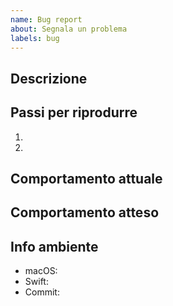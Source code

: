 ```yaml
---
name: Bug report
about: Segnala un problema
labels: bug
---
```


## Descrizione

## Passi per riprodurre
1.
2.

## Comportamento attuale

## Comportamento atteso

## Info ambiente
- macOS:
- Swift:
- Commit:

